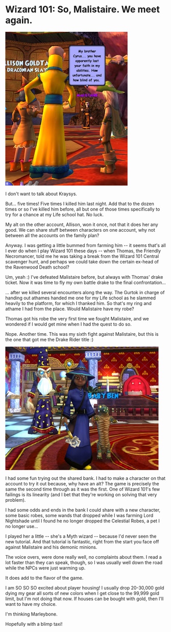 # Wizard 101: So, Malistaire. We meet again.

![wizardgraphicalclient-2009-03-28-00-49-38-56](../uploads/2009/03/wizardgraphicalclient-2009-03-28-00-49-38-56.jpg "wizardgraphicalclient-2009-03-28-00-49-38-56")

I don't want to talk about Kraysys.

But... five times! Five times I killed him last night. Add that to the dozen times or so I've killed him before, all but one of those times specifically to try for a chance at my Life school hat. No luck.

My alt on the other account, Allison, won it once, not that it does her any good. We can share stuff between characters on one account, why not between all the accounts on the family plan?

Anyway. I was getting a little bummed from farming him -- it seems that's all I ever do when I play Wizard 101 these days -- when Thomas, the Friendly Necromancer, told me he was taking a break from the Wizard 101 Central scavenger hunt, and perhaps we could take down the certain ex-head of the Ravenwood Death school?

Um, yeah :) I've defeated Malistaire before, but always with Thomas' drake ticket. Now it was time to fly my own battle drake to the final confrontation...

... after we killed several encounters along the way. The Gurtok in charge of handing out athames handed me one for my Life school as he slammed heavily to the platform, for which I thanked him. So that's my ring and athame I had from the place. Would Malistaire have my robe?

Thomas got his robe the very first time we fought Malistaire, and we wondered if I would get mine when I had the quest to do so.

Nope. Another time. This was my sixth fight against Malistaire, but this is the one that got me the Drake Rider title :)

![wizardgraphicalclient-2009-03-28-11-51-17-12](../uploads/2009/03/wizardgraphicalclient-2009-03-28-11-51-17-12.jpg "wizardgraphicalclient-2009-03-28-11-51-17-12")

I had some fun trying out the shared bank. I had to make a character on that account to try it out because, why have an alt? The game is precisely the same the second time through as it was the first. One of Wizard 101's few failings is its linearity (and I bet that they're working on solving that very problem).

I had some odds and ends in the bank I could share with a new character, some basic robes, some wands that dropped while I was farming Lord Nightshade until I found he no longer dropped the Celestial Robes, a pet I no longer use...

I played her a little -- she's a Myth wizard -- because I'd never seen the new tutorial. And that tutorial is fantastic, right from the start you face off against Malistaire and his demonic minions.

The voice overs, were done really well, no complaints about them. I read a lot faster than they can speak, though, so I was usually well down the road while the NPCs were just warming up.

It does add to the flavor of the game.

I am SO SO SO excited about player housing! I usually drop 20-30,000 gold dying my gear all sorts of new colors when I get close to the 99,999 gold limit, but I'm not doing that now. If houses can be bought with gold, then I'll want to have my choice.

I'm thinking Marleybone.

Hopefully with a blimp taxi!

